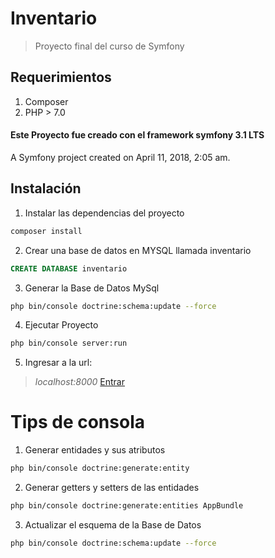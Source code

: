 # Inventario
> Proyecto final del curso de Symfony

## Requerimientos
1. Composer
2. PHP > 7.0

#### Este Proyecto fue creado con el framework symfony 3.1 LTS
A Symfony project created on April 11, 2018, 2:05 am.

## Instalación
1. Instalar las dependencias del proyecto
```sh
composer install
```

2. Crear una base de datos en MYSQL llamada inventario
```sql
CREATE DATABASE inventario 
```

3. Generar la Base de Datos MySql
```sh
php bin/console doctrine:schema:update --force
``` 

4. Ejecutar Proyecto
```sh
php bin/console server:run
``` 

5. Ingresar a la url:
> *localhost:8000* [Entrar](http://localhost:8000)

# Tips de consola
1. Generar entidades y sus atributos

```sh
php bin/console doctrine:generate:entity
``` 

2. Generar getters y setters de las entidades

```sh
php bin/console doctrine:generate:entities AppBundle
``` 

3. Actualizar el esquema de la Base de Datos

```sh
php bin/console doctrine:schema:update --force
``` 

